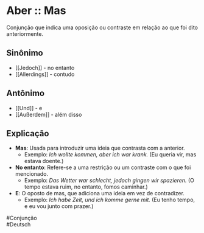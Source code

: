 # Aber :: Mas
<!--SR:!2024-11-05,1,230-->
Conjunção que indica uma oposição ou contraste em relação ao que foi dito anteriormente.

## Sinônimo
- [[Jedoch]] - no entanto  
- [[Allerdings]] - contudo  

## Antônimo
- [[Und]] - e  
- [[Außerdem]] - além disso  

## Explicação
- **Mas**: Usada para introduzir uma ideia que contrasta com a anterior.
  - Exemplo: *Ich wollte kommen, aber ich war krank.* (Eu queria vir, mas estava doente.)
- **No entanto**: Refere-se a uma restrição ou um contraste com o que foi mencionado.
  - Exemplo: *Das Wetter war schlecht, jedoch gingen wir spazieren.* (O tempo estava ruim, no entanto, fomos caminhar.)
- **E**: O oposto de mas, que adiciona uma ideia em vez de contradizer.
  - Exemplo: *Ich habe Zeit, und ich komme gerne mit.* (Eu tenho tempo, e eu vou junto com prazer.)

#Conjunção  
#Deutsch